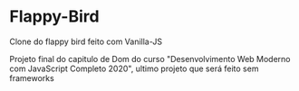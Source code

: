 # Flappy-Bird
Clone do flappy bird feito com Vanilla-JS

Projeto final do capitulo de Dom do curso "Desenvolvimento Web Moderno com JavaScript Completo 2020", ultimo projeto que será feito sem frameworks


